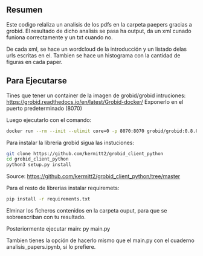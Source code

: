 ## Resumen

Este codigo relaliza un analisis de los pdfs en la carpeta paepers gracias a grobid.
El resultado de dicho analisis se pasa ha output, da un xml cunado funiona correctamente y un txt cuando no.

De cada xml, se hace un wordcloud de la introducción y un listado delas urls escritas en el.
Tambien se hace un histograma con la cantidad de figuras en cada paper.

## Para Ejecutarse

Tines que tener un container de la imagen de grobid/grobid
intruciones: https://grobid.readthedocs.io/en/latest/Grobid-docker/
Exponerlo en el puerto predeterminado (8070)

Luego ejecutarlo con el comando:
```bash
docker run --rm --init --ulimit core=0 -p 8070:8070 grobid/grobid:0.8.0
```

Para instalar la libreria grobid sigua las instuciones:
```bash
git clone https://github.com/kermitt2/grobid_client_python
cd grobid_client_python
python3 setup.py install
```
Source: https://github.com/kermitt2/grobid_client_python/tree/master


Para el resto de librerias instalar requiremets:
```bash
pip install -r requirements.txt
```

Elminar los ficheros contenidos en la carpeta ouput, para que se sobreescriban con tu resultado.

Posteriormente ejecutar main:
py main.py

Tambien tienes la opción de hacerlo mismo que el main.py con el cuaderno analisis_papers.ipynb, si lo prefiere.



